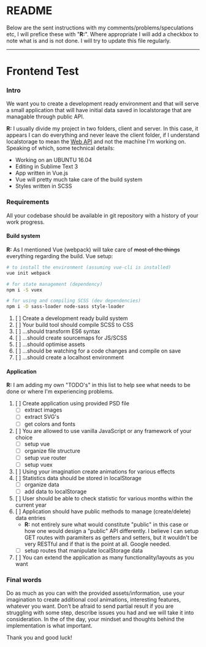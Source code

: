 # README

Below are the sent instructions with my comments/problems/speculations etc, I will prefice these with "**R:**". Where appropriate I will add a checkbox to note what is and is not done. I will try to update this file regularly.

---

# Frontend Test

### Intro

We want you to create a development ready environment and that will serve a small application that will have initial data saved in localstorage that are managable through public API.

**R:** I usually divide my project in two folders, client and server. In this case, it appears I can do everything and never leave the client folder, if I understand localstorage to mean the [Web API](https://developer.mozilla.org/en-US/docs/Web/API/Window/localStorage) and not the machine I'm working on. Speaking of which, some technical details:
* Working on an UBUNTU 16.04
* Editing in Sublime Text 3
* App written in Vue.js
* Vue will pretty much take care of the build system
* Styles written in SCSS

### Requirements

All your codebase should be available in git repository with a history of your work progress.

#### Build system

**R:** As I mentioned Vue (webpack) will take care of ~~most of the things~~ everything regarding the build. Vue setup:

```bash
# to install the environment (assuming vue-cli is installed)
vue init webpack

# for state management (dependency)
npm i -S vuex

# for using and compiling SCSS (dev dependencies)
npm i -D sass-loader node-sass style-loader
```


1. [ ] Create a development ready build system
2. [ ] Your build tool should compile SCSS to CSS
3. [ ] …should transform ES6 syntax
4. [ ] …should create sourcemaps for JS/SCSS
5. [ ] …should optimise assets
6. [ ] …should be watching for a code changes and compile on save
7. [ ] …should create a localhost environment

#### Application

**R:** I am adding my own "TODO's" in this list to help see what needs to be done or where I'm experiencing problems.

1. [ ] Create application using provided PSD file
    * [ ] extract images
    * [ ] extract SVG's
    * [ ] get colors and fonts
2. [ ] You are allowed to use vanilla JavaScript or any framework of your choice
    * [ ] setup vue
    * [ ] organize file structure
    * [ ] setup vue router
    * [ ] setup vuex
3. [ ] Using your imagination create animations for various effects
4. [ ] Statistics data should be stored in localStorage
    * [ ] organize data
    * [ ] add data to localStorage
5. [ ] User should be able to check statistic for various months within the current year
6. [ ] Application should have public methods to manage (create/delete) data entries
    * **R:** not entirely sure what would constitute "public" in this case or how one would design a "public" API differently. I believe I can setup GET routes with paramiters as getters and setters, but it wouldn't be very RESTful and if that is the point at all. Google needed.
    * [ ] setup routes that manipulate localStorage data
7. [ ] You can extend the application as many functionality/layouts as you want

### Final words

Do as much as you can with the provided assets/information, use your imagination to create additional cool animations, interesting features, whatever you want. Don’t be afraid to send partial result if you are struggling with some step, describe issues you had and we will take it into consideration. In the of the day, your mindset and thoughts behind the implementation is what important.

Thank you and good luck!